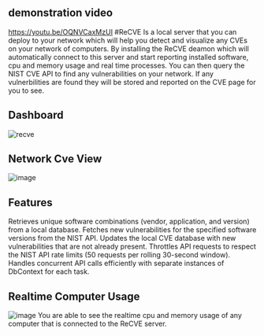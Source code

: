 
## demonstration video
https://youtu.be/OQNVCaxMzUI
#ReCVE
Is a local server that you can deploy to your network which will help you detect and visualize any CVEs on your network of computers. By installing the ReCVE deamon which will automatically connect to this server and start reporting installed software, cpu and memory usage and real time processes. You can then query the NIST CVE API to find any vulnerabilities on your network. If any vulnerbilities are found they will be stored and reported on the CVE page for you to see. 
## Dashboard
![recve](https://user-images.githubusercontent.com/7892014/235262211-8f6136f6-c6d4-40d7-aa70-4353e087c327.png)

## Network Cve View
![image](https://user-images.githubusercontent.com/7892014/235324139-c8593c28-336f-49ed-a9c7-96ef402c581b.png)

## Features
Retrieves unique software combinations (vendor, application, and version) from a local database.
Fetches new vulnerabilities for the specified software versions from the NIST API.
Updates the local CVE database with new vulnerabilities that are not already present.
Throttles API requests to respect the NIST API rate limits (50 requests per rolling 30-second window).
Handles concurrent API calls efficiently with separate instances of DbContext for each task.

## Realtime Computer Usage
![image](https://user-images.githubusercontent.com/7892014/235324015-9fce2629-06c7-498b-8539-caf03fc9806e.png)
You are able to see the realtime cpu and memory usage of any computer that is connected to the ReCVE server.
